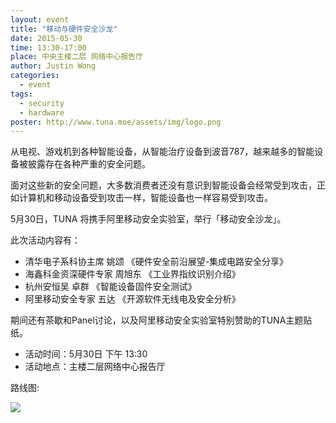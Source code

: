 ```yaml
---
layout: event
title: "移动与硬件安全沙龙"
date: 2015-05-30
time: 13:30-17:00
place: 中央主楼二层 网络中心报告厅
author: Justin Wong
categories:
  - event
tags:
  - security
  - hardware
poster: http://www.tuna.moe/assets/img/logo.png
---
```


从电视、游戏机到各种智能设备，从智能治疗设备到波音787，越来越多的智能设备被披露存在各种严重的安全问题。

面对这些新的安全问题，大多数消费者还没有意识到智能设备会经常受到攻击，正如计算机和移动设备受到攻击一样，智能设备也一样容易受到攻击。

5月30日，TUNA 将携手阿里移动安全实验室，举行「移动安全沙龙」。

此次活动内容有：

- 清华电子系科协主席  姚颂 《硬件安全前沿展望-集成电路安全分享》
- 海鑫科金资深硬件专家  周旭东 《工业界指纹识别介绍》
- 杭州安恒吴 卓群  《智能设备固件安全测试》
- 阿里移动安全专家 五达 《开源软件无线电及安全分析》

期间还有茶歇和Panel讨论，以及阿里移动安全实验室特别赞助的TUNA主题贴纸。

- 活动时间：5月30日 下午 13:30
- 活动地点：主楼二层网络中心报告厅


路线图:

![](http://lt-file.b0.upaiyun.com/files/2014/09/sfd2014-map.jpg)
